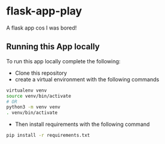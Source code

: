 # flask-app-play
A flask app cos I was bored!

## Running this App locally
To run this app locally complete the following:

- Clone this repository
- create a virtual environment with the following commands
```bash
virtualenv venv
source venv/bin/activate
# OR
python3 -m venv venv
. venv/bin/activate
```
- Then install requirements with the following command
``` bash
pip install -r requirements.txt
```